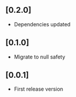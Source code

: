 ## [0.2.0]

- Dependencies updated

## [0.1.0]

- Migrate to null safety

## [0.0.1]

- First release version

